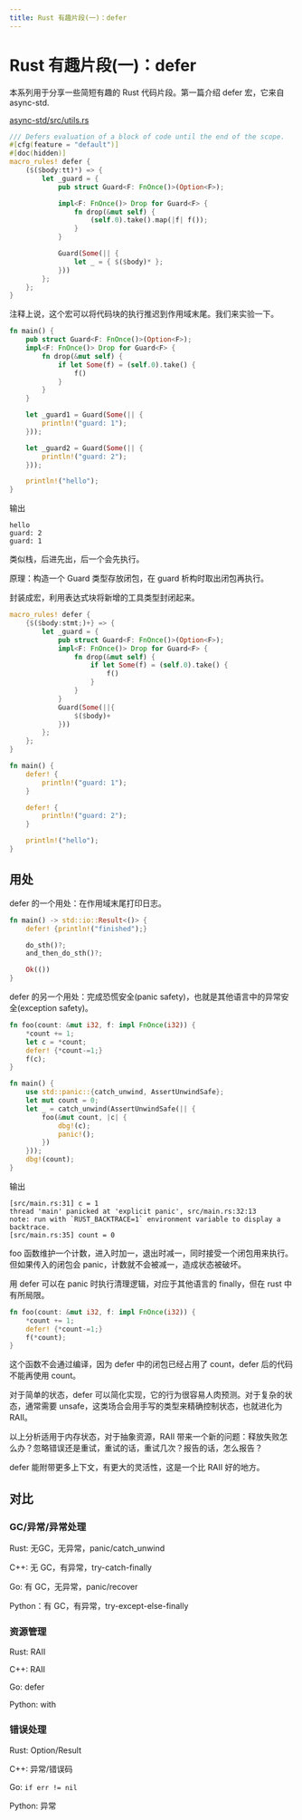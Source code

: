```yaml
---
title: Rust 有趣片段(一)：defer
---
```


<!-- @import "../../../parts/header.html" -->
<!-- @import "../../../parts/style.less" -->



# Rust 有趣片段(一)：defer 

本系列用于分享一些简短有趣的 Rust 代码片段。第一篇介绍 defer 宏，它来自 async-std.

[async-std/src/utils.rs](https://docs.rs/crate/async-std/1.5.0/source/src/utils.rs)

```rust
/// Defers evaluation of a block of code until the end of the scope.
#[cfg(feature = "default")]
#[doc(hidden)]
macro_rules! defer {
    ($($body:tt)*) => {
        let _guard = {
            pub struct Guard<F: FnOnce()>(Option<F>);

            impl<F: FnOnce()> Drop for Guard<F> {
                fn drop(&mut self) {
                    (self.0).take().map(|f| f());
                }
            }

            Guard(Some(|| {
                let _ = { $($body)* };
            }))
        };
    };
}
```

注释上说，这个宏可以将代码块的执行推迟到作用域末尾。我们来实验一下。

```rust
fn main() {
    pub struct Guard<F: FnOnce()>(Option<F>);
    impl<F: FnOnce()> Drop for Guard<F> {
        fn drop(&mut self) {
            if let Some(f) = (self.0).take() {
                f()
            }
        }
    }

    let _guard1 = Guard(Some(|| {
        println!("guard: 1");
    }));

    let _guard2 = Guard(Some(|| {
        println!("guard: 2");
    }));

    println!("hello");
}
```

输出

    hello
    guard: 2
    guard: 1

类似栈，后进先出，后一个会先执行。

原理：构造一个 Guard 类型存放闭包，在 guard 析构时取出闭包再执行。

封装成宏，利用表达式块将新增的工具类型封闭起来。

```rust
macro_rules! defer {
    {$($body:stmt;)+} => {
        let _guard = {
            pub struct Guard<F: FnOnce()>(Option<F>);
            impl<F: FnOnce()> Drop for Guard<F> {
                fn drop(&mut self) {
                    if let Some(f) = (self.0).take() {
                        f()
                    }
                }
            }
            Guard(Some(||{
                $($body)+
            }))
        };
    };
}

fn main() {
    defer! {
        println!("guard: 1");
    }

    defer! {
        println!("guard: 2");
    }

    println!("hello");
}
```

## 用处

defer 的一个用处：在作用域末尾打印日志。


```rust
fn main() -> std::io::Result<()> {
    defer! {println!("finished");}

    do_sth()?;
    and_then_do_sth()?;

    Ok(())
}
```

defer 的另一个用处：完成恐慌安全(panic safety)，也就是其他语言中的异常安全(exception safety)。

```rust
fn foo(count: &mut i32, f: impl FnOnce(i32)) {
    *count += 1;
    let c = *count;
    defer! {*count-=1;}
    f(c);
}

fn main() {
    use std::panic::{catch_unwind, AssertUnwindSafe};
    let mut count = 0;
    let _ = catch_unwind(AssertUnwindSafe(|| {
        foo(&mut count, |c| {
            dbg!(c);
            panic!();
        })
    }));
    dbg!(count);
}
```

输出

    [src/main.rs:31] c = 1
    thread 'main' panicked at 'explicit panic', src/main.rs:32:13
    note: run with `RUST_BACKTRACE=1` environment variable to display a backtrace.
    [src/main.rs:35] count = 0

foo 函数维护一个计数，进入时加一，退出时减一，同时接受一个闭包用来执行。但如果传入的闭包会 panic，计数就不会被减一，造成状态被破坏。

用 defer 可以在 panic 时执行清理逻辑，对应于其他语言的 finally，但在 rust 中有所局限。

```rust
fn foo(count: &mut i32, f: impl FnOnce(i32)) {
    *count += 1;
    defer! {*count-=1;}
    f(*count);
}
```

这个函数不会通过编译，因为 defer 中的闭包已经占用了 count，defer 后的代码不能再使用 count。

对于简单的状态，defer 可以简化实现，它的行为很容易人肉预测。对于复杂的状态，通常需要 unsafe，这类场合会用手写的类型来精确控制状态，也就进化为 RAII。

以上分析适用于内存状态，对于抽象资源，RAII 带来一个新的问题：释放失败怎么办？忽略错误还是重试，重试的话，重试几次？报告的话，怎么报告？

defer 能附带更多上下文，有更大的灵活性，这是一个比 RAII 好的地方。

## 对比

### GC/异常/异常处理

Rust: 无GC，无异常，panic/catch_unwind

C++: 无 GC，有异常，try-catch-finally

Go: 有 GC，无异常，panic/recover

Python：有 GC，有异常，try-except-else-finally

### 资源管理

Rust: RAII

C++: RAII

Go: defer

Python: with

### 错误处理

Rust: Option/Result

C++: 异常/错误码

Go: `if err != nil`

Python: 异常

<!-- @import "../../../parts/footer.html" -->